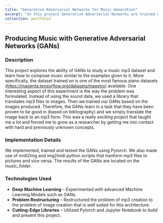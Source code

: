 ```yaml
---
title: "Generative Adversarial Networks for Music Generation"
excerpt: "In this project Generative Adversarial Networks are trained on classical music and produce interesting results[(github repository)](https://github.com/GradientSEALs/gan_music): **Generative Adversarial Networks, Deep Machine Learning**<br/><img src='/images/mozzart_requiem.jpg' width='700'>"
collection: portfolio
---
```


## Producing Music with Generative Adversarial Networks (GANs)

### Description
This project explores the ability of GANs to study a music mp3 dataset and learn how to compose music similar to the examples given to it. More specifically, the dataset trained on is one of the most famous piano datasets (https://magenta.tensorflow.org/datasets/maestro) available. One interesting aspect of this experiment is the way the problem was formulated. Instead of using the sound data, we used a library that translates mp3 files to images. Then we trained our GANs based on the images produced. Therefore, the GANs learn in a task that they have been proven to be good in (based on bibliography) and we simply translate the image back to an mp3 form. This was a really exciting project that taught me a lot and forced me to grow as a researcher by getting me into contact with hard and previously unknown concepts.


### Implementation Details

We implemented, trained and tested the GANs using Pytorch. We also made use of midi2img and img2midi python scripts that tranform mp3 files to pictures and vice versa. The results of the GANs are located on the music_folder.

### Technologies Used

- **Deep Machine Learning** – Experimented with advanced Machine Learning Models such as GANs.
- **Problem Restructuring** – Restructured the problem of mp3 creation to the problem of image creation that is well suited for this architecture.
- **Cutting-Edge Libraries** – Utilized Pytorch and Jupyter Notebook to build and present this project.